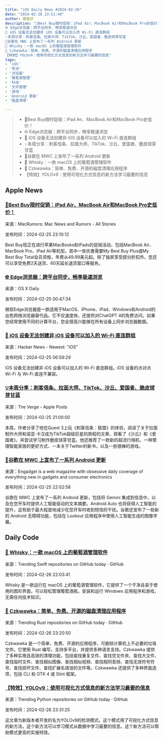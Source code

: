 ```yaml
---
title: "iOS Daily News #2024-02-26"
date: "2024-02-26 23:51:48"
author: 摸鱼仔
description: "🎉Best Buy限时促销：iPad Air、MacBook Air和MacBook Pro史低价！
🌐 Edge浏览器：跨平台同步，畅享极速浏览
🌟 iOS 设备无法创建非 iOS 设备可以加入的 Wi-Fi 直连群组
💡本周分享：刺客信条、拉面大师、TikTok、沙丘、爱国者、脆皮球芽甘蓝
🌟谷歌在 MWC 上宣布了一系列 Android 更新
🍷 Whisky：一款 macOS 上的葡萄酒管理软件
🌟 Czkwawka：简单、免费、开源的磁盘清理应用程序
【特效】YOLOv9：使用可视化方式信息的新方法学习最要的信息"
tags: 
- 'iOS'
- '考诗'
- '浏览器'
- '葡萄酒管理'
- '科技'
- '文件管理'
- '游戏'
- 'Android 更新'
- '磁盘清理'

---
```


> * 🎉Best Buy限时促销：iPad Air、MacBook Air和MacBook Pro史低价！
> * 🌐 Edge浏览器：跨平台同步，畅享极速浏览
> * 🌟 iOS 设备无法创建非 iOS 设备可以加入的 Wi-Fi 直连群组
> * 💡本周分享：刺客信条、拉面大师、TikTok、沙丘、爱国者、脆皮球芽甘蓝
> * 🌟谷歌在 MWC 上宣布了一系列 Android 更新
> * 🍷 Whisky：一款 macOS 上的葡萄酒管理软件
> * 🌟 Czkwawka：简单、免费、开源的磁盘清理应用程序
> * 【特效】YOLOv9：使用可视化方式信息的新方法学习最要的信息

## Apple News

### [🎉Best Buy限时促销：iPad Air、MacBook Air和MacBook Pro史低价！](https://www.macrumors.com/2024/02/25/best-buy-lowest-prices-ipad-macbook/)

来源：MacRumors: Mac News and Rumors - All Stories

发布时间：2024-02-25 23:10:12

Best Buy现正在进行苹果MacBooks和iPads的促销活动，包括MacBook Air、MacBook Pro、iPad Air等机型。其中一些优惠需要My Best Buy Plus或My Best Buy Total会员资格，年费从49.99美元起。除了独家享受部分折扣外，您还可以享受免费2天送货、60天延长退货窗口等服务。

### [🌐 Edge浏览器：跨平台同步，畅享极速浏览](https://osxdaily.com/2024/02/24/how-to-make-microsoft-edge-the-default-mac-web-browser/)

来源：OS X Daily

发布时间：2024-02-25 00:47:34

微软Edge浏览器是一款适用于MacOS、iPhone、iPad、Windows和Android的出色网络浏览器替代品。它不仅速度快，还提供对ChatGPT 4的免费访问，如果您经常使用不同的计算平台，您会很高兴能够在所有设备上同步浏览器数据。

### [🌟 iOS 设备无法创建非 iOS 设备可以加入的 Wi-Fi 直连群组](https://forums.developer.apple.com/forums/thread/12885)

来源：Hacker News - Newest: "iOS"

发布时间：2024-02-25 06:59:29

iOS 设备无法创建非 iOS 设备可以加入的 Wi-Fi 直连群组。iOS 设备的点对点 Wi-Fi 与 Wi-Fi 直连不兼容。

### [💡本周分享：刺客信条、拉面大师、TikTok、沙丘、爱国者、脆皮球芽甘蓝](https://www.theverge.com/24081130/balatro-fujifilm-x100vi-drive-to-survive-twitter-books-installer)

来源：The Verge -  Apple Posts

发布时间：2024-02-25 21:00:00

本周，作者分享了他在Quest 3上玩《刺客信条：联盟》的体验，阅读了关于拉面制作大师和诺亚·卡汉成为TikTok超级巨星的旅程的文章，观看了《沙丘》和《爱国者》，并尝试学习制作脆皮球芽甘蓝。他还推荐了一款新的超流行相机、一种管理智能家居的更好方式、一本关于Twitter的新书，以及一些很棒的游戏。

### [🌟谷歌在 MWC 上宣布了一系列 Android 更新](https://www.engadget.com/google-brings-gemini-to-messages-and-adds-ai-text-summaries-for-android-auto-080051647.html?src=rss)

来源：Engadget is a web magazine with obsessive daily coverage of everything new in gadgets and consumer electronics

发布时间：2024-02-25 22:02:58

谷歌在 MWC 上宣布了一系列 Android 更新，包括将 Gemini 集成到信息中，以及在您开车时提供人工智能驱动的文本摘要。Android Auto 也将获得人工智能的提升，这有助于最大程度地减少在您开车时收到短信的干扰。谷歌还宣布了一些新的 Android 无障碍功能，包括在 Lookout 应用程序中使用人工智能生成的图像字幕。

## Daily Code

### [🍷 Whisky：一款 macOS 上的葡萄酒管理软件](https://github.com/Whisky-App/Whisky)

来源：Trending Swift repositories on GitHub today · GitHub

发布时间：2024-02-26 22:03:41

Whisky 是一款运行在 macOS 上的葡萄酒管理软件，它提供了一个干净且易于使用的图形界面，可以轻松管理葡萄酒瓶，安装和运行 Windows 应用程序和游戏，无需任何技术知识。

### [🌟 Czkwawka：简单、免费、开源的磁盘清理应用程序](https://github.com/qarmin/czkawka)

来源：Trending Rust repositories on GitHub today · GitHub

发布时间：2024-02-26 23:20:50

Czkwawka 是一个简单、免费、开源的应用程序，可删除计算机上不必要的垃圾文件。它使用 Rust 编写，支持多平台，并提供多种语言支持。Czkwawka 提供了多种实用且高效的清理功能，包括查找重复文件、查找空文件夹、查找大文件、查找临时文件、查找相似图像、查找相似视频、查找相同音频、查找无效符号符号、查找损坏文件、查找扩展名错误的文件等。Czkwawka 还提供了多种界面选项，包括 CLI 和 GTK 4 或 Slint 框架。

### [【特效】YOLOv9：使用可视化方式信息的新方法学习最要的信息](https://github.com/WongKinYiu/yolov9)

来源：Trending Python repositories on GitHub today · GitHub

发布时间：2024-02-26 23:31:25

这文章为新版本者开发的名为YOLOv9的检测模式。这个模式用了可视化方式信息的新方法。这个新方法可以学习模式从数据中学习最要的信息。这个新方法可以帮助模式更高的实施特效。

